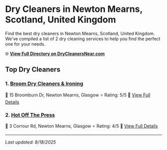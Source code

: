 # Dry Cleaners in Newton Mearns, Scotland, United Kingdom

Find the best dry cleaners in Newton Mearns, Scotland, United Kingdom. We've compiled a list of 2 dry cleaning services to help you find the perfect one for your needs.

🌐 **[View Full Directory on DryCleanersNear.com](https://drycleanersnear.com/city/United%20Kingdom/Scotland/Newton%20Mearns)**

## Top Dry Cleaners

### 1. [Broom Dry Cleaners & Ironing](https://drycleanersnear.com/dryCleaner/68940921fa09c6c0709d99f5/broom-dry-cleaners-ironing)
📍 15 Broomburn Dr, Newton Mearns, Glasgow
⭐ Rating: 5/5
🔗 [View Full Details](https://drycleanersnear.com/dryCleaner/68940921fa09c6c0709d99f5/broom-dry-cleaners-ironing)

### 2. [Hot Off The Press](https://drycleanersnear.com/dryCleaner/689408f8fa09c6c0709d9862/hot-off-the-press)
📍 3 Corrour Rd, Newton Mearns, Glasgow
⭐ Rating: 4/5
🔗 [View Full Details](https://drycleanersnear.com/dryCleaner/689408f8fa09c6c0709d9862/hot-off-the-press)


---

*Last updated: 8/18/2025*
